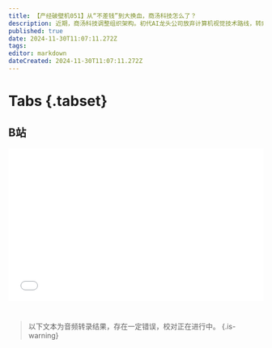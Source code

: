 ```yaml
---
title: 【产经破壁机051】从“不差钱”到大换血，商汤科技怎么了？
description: 近期，商汤科技调整组织架构。初代AI龙头公司放弃计算机视觉技术路线，转向“大装置-大模型-应用”。在硬科技赛道，转型必须大换血。【产经破壁机051】
published: true
date: 2024-11-30T11:07:11.272Z
tags: 
editor: markdown
dateCreated: 2024-11-30T11:07:11.272Z
---
```


# Tabs {.tabset}

## B站

<div style="position: relative; padding: 30% 45%;">
<iframe style="position: absolute; width: 100%; height: 100%; left: 0; top: 0;" src="//player.bilibili.com/player.html?&bvid=BV1nezJYfEPc&page=1&as_wide=1&high_quality=1&danmaku=1&autoplay=0" scrolling="no" border="0" frameborder="no" framespacing="0" allowfullscreen="true"></iframe>
</div>


#

> 以下文本为音频转录结果，存在一定错误，校对正在进行中。
{.is-warning}

